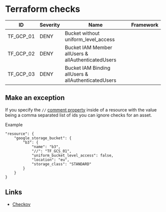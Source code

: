 # Terraform checks

|ID|Severity|Name|Framework
|---|---|---|---|
|TF_GCP_01|DENY|Bucket without uniform_level_access|   |
|TF_GCP_02|DENY|Bucket IAM Member allUsers & allAuthenticatedUsers|   |
|TF_GCP_03|DENY|Bucket IAM Binding allUsers & allAuthenticatedUsers|   |


## Make an exception

If you specify the `//` [comment property](https://www.terraform.io/docs/configuration/syntax-json.html#comment-properties) inside of a resource with the value being a comma separated list of ids you can ignore checks for an asset.

Example
```
"resource": {
    "google_storage_bucket": {
        "b3": {
            "name": "b3",
            "//": "TF_GCS_01",
            "uniform_bucket_level_access": false,
            "location": "eu",
            "storage_class": "STANDARD"
        }
    }
}
```

## Links

* [Checkov](https://github.com/bridgecrewio/checkov/tree/master/checkov/terraform/checks/resource/gcp)
